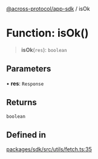 [@across-protocol/app-sdk](../README.md) / isOk

# Function: isOk()

> **isOk**(`res`): `boolean`

## Parameters

• **res**: `Response`

## Returns

`boolean`

## Defined in

[packages/sdk/src/utils/fetch.ts:35](https://github.com/across-protocol/toolkit/blob/fa61c35c7597804e093096de254dbc326f096003/packages/sdk/src/utils/fetch.ts#L35)
